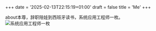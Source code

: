 +++
date =  '2025-02-13T22:15:19+01:00' 
draft = false
title = 'Me'
+++

about本尊，辞职陪娃到西班牙读书，系统应用工程师一枚。![系统应用工程师一枚](https://res.cloudinary.com/techjuan/image/upload/v1742069461/35049434-1E41-4A07-BB69-16428E11518F_2025-03-15_at_19.44.08_qqhlrz.jpg)